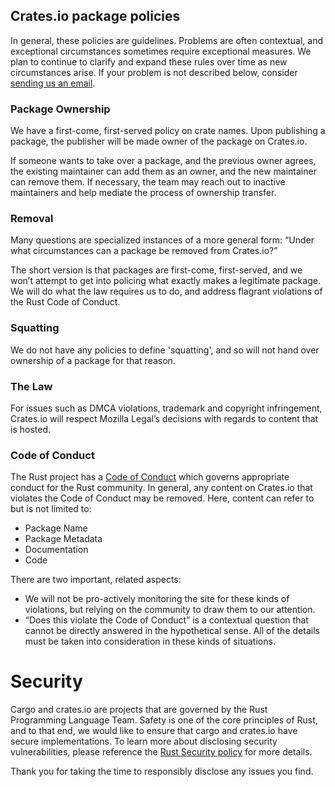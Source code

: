 ## Crates.io package policies

In general, these policies are guidelines. Problems are often contextual, and
exceptional circumstances sometimes require exceptional measures. We plan to
continue to clarify and expand these rules over time as new circumstances
arise. If your problem is not described below, consider [sending us an email].

### Package Ownership

We have a first-come, first-served policy on crate names. Upon publishing a
package, the publisher will be made owner of the package on Crates.io.

If someone wants to take over a package, and the previous owner agrees, the
existing maintainer can add them as an owner, and the new maintainer can remove
them. If necessary, the team may reach out to inactive maintainers and help
mediate the process of ownership transfer.

### Removal

Many questions are specialized instances of a more general form: “Under what
circumstances can a package be removed from Crates.io?”

The short version is that packages are first-come, first-served, and we won’t
attempt to get into policing what exactly makes a legitimate package. We will
do what the law requires us to do, and address flagrant violations of the Rust
Code of Conduct.

### Squatting

We do not have any policies to define 'squatting', and so will not hand over
ownership of a package for that reason.

### The Law

For issues such as DMCA violations, trademark and copyright infringement,
Crates.io will respect Mozilla Legal’s decisions with regards to content that
is hosted.

### Code of Conduct

The Rust project has a [Code of Conduct] which governs appropriate conduct for
the Rust community. In general, any content on Crates.io that violates the Code
of Conduct may be removed. Here, content can refer to but is not limited to:

- Package Name
- Package Metadata
- Documentation
- Code

There are two important, related aspects:

- We will not be pro-actively monitoring the site for these kinds of violations,
  but relying on the community to draw them to our attention.
- “Does this violate the Code of Conduct” is a contextual question that
  cannot be directly answered in the hypothetical sense. All of the details
  must be taken into consideration in these kinds of situations.

# Security

Cargo and crates.io are projects that are governed by the Rust Programming
Language Team. Safety is one of the core principles of Rust, and to that end,
we would like to ensure that cargo and crates.io have secure implementations.
To learn more about disclosing security vulnerabilities, please reference the
[Rust Security policy] for more details.

Thank you for taking the time to responsibly disclose any issues you find.

[Rust Security policy]: https://www.rust-lang.org/security.html
[Code of Conduct]: https://www.rust-lang.org/conduct.html
[sending us an email]: mailto:help@crates.io
